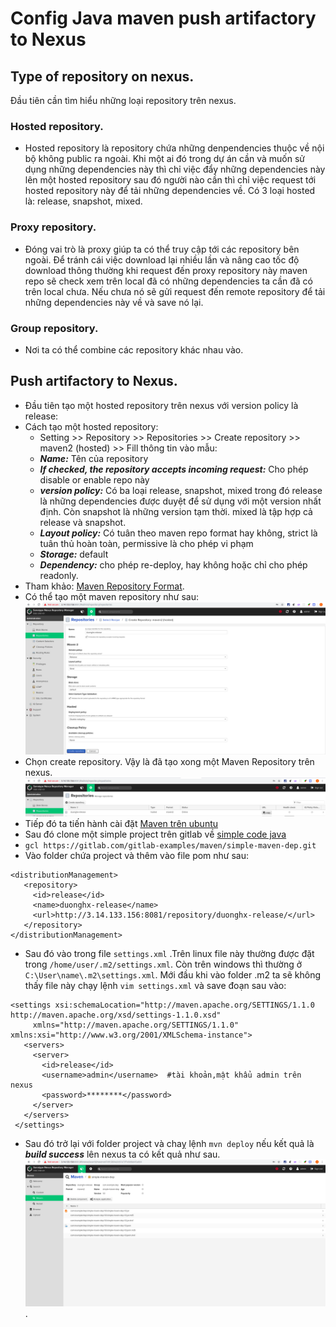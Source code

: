 # Config Java maven push artifactory to Nexus

## Type of repository on nexus.
Đầu tiên cần tìm hiểu những loại repository trên nexus.

### Hosted repository.
- Hosted repository là repository chứa những denpendencies thuộc về nội bộ không public ra ngoài. Khi một ai đó trong dự án cần và muốn sử dụng những dependencies này thì chỉ việc đẩy những dependencies này lên một hosted repository sau đó người nào cần thì chỉ việc request tới hosted repository này để tải những dependencies về. Có 3 loại hosted là: release, snapshot, mixed.

### Proxy repository.
- Đóng vai trò là proxy giúp ta có thể truy cập tới các repository bên ngoài. Để tránh cái việc download lại nhiều lần và nâng cao tốc độ download thông thường khi request đến proxy repository này maven repo sẽ check xem trên local đã có những dependencies ta cần đã có trên local chưa. Nếu chưa nó sẽ gửi request đến remote repository để tải những dependencies này về và save nó lại.

### Group repository.
- Nơi ta có thể combine các repository khác nhau vào.

## Push artifactory to Nexus.
- Đầu tiên tạo một hosted repository trên nexus với version policy là release:
- Cách tạo một hosted repository:
  - Setting >> Repository >> Repositories >> Create repository >> maven2 (hosted) >> Fill thông tin vào mẫu:
  - ***Name:*** Tên của repository
  - ***If checked, the repository accepts incoming request:*** Cho phép disable or enable repo này
  - ***version policy:*** Có ba loại release, snapshot, mixed trong đó release là những dependencies được duyệt để sử dụng với một version nhất định. Còn snapshot là những version tạm thời. mixed là tập hợp cả release và snapshot.
  - ***Layout policy:*** Có tuân theo maven repo format hay không, strict là tuân thủ hoàn toàn, permissive là cho phép vi phạm
  - ***Storage:*** default
  - ***Dependency:*** cho phép re-deploy, hay không hoặc chỉ cho phép readonly.
- Tham khảo: [Maven Repository Format](https://help.sonatype.com/repomanager3/formats/maven-repositories).
- Có thể tạo một maven repository như sau:
![image](images/release1.png)
- Chọn create repository. Vậy là đã tạo xong một Maven Repository trên nexus.
![image](images/release-create.png)
- Tiếp đó ta tiến hành cài đặt [Maven trên ubuntu](https://www.vultr.com/docs/install-apache-maven-on-ubuntu-18-04)
- Sau đó clone một simple project trên gitlab về [simple code java](https://gitlab.com/gitlab-examples/maven/simple-maven-dep.git)
- ```gcl https://gitlab.com/gitlab-examples/maven/simple-maven-dep.git```
- Vào folder chứa project và thêm vào file pom như sau:
```
<distributionManagement>
   <repository>
     <id>release</id>
     <name>duonghx-release</name>
     <url>http://3.14.133.156:8081/repository/duonghx-release/</url>
   </repository>
</distributionManagement>
```
- Sau đó vào trong file ```settings.xml``` .Trên linux file này thường được đặt trong ```/home/user/.m2/settings.xml```. Còn trên windows thì thường ở ```C:\User\name\.m2\settings.xml```. Mới đầu khi vào folder .m2 ta sẽ không thấy file này chạy lệnh ```vim settings.xml``` và save đoạn sau vào:
```
<settings xsi:schemaLocation="http://maven.apache.org/SETTINGS/1.1.0 http://maven.apache.org/xsd/settings-1.1.0.xsd"
     xmlns="http://maven.apache.org/SETTINGS/1.1.0" xmlns:xsi="http://www.w3.org/2001/XMLSchema-instance">
   <servers>
     <server>
       <id>release</id>
       <username>admin</username>  #tài khoản,mật khẩu admin trên nexus
       <password>********</password>
     </server>
   </servers>
 </settings>
```
- Sau đó trở lại với folder project và chaỵ lệnh ```mvn deploy``` nếu kết quả là ***build success*** lên nexus ta có kết quả như sau. 
![image](images/last.png).
